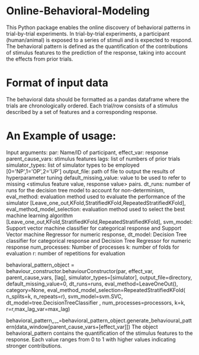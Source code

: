 # Online-Behavioral-Modeling
This Python package enables the online discovery of behavioral patterns in trial-by-trial experiments. In trial-by-trial experiments, a participant (human/animal) is exposed to a series of stimuli and is expected to respond. The behavioral pattern is defined as the quantification of the contributions of stimulus features to the prediction of the response, taking into account the effects from prior trials.  

# Format of input data
The behavioral data should be formatted as a pandas dataframe where the trials are chronologically ordered. Each trial/row consists of a stimulus described by a set of features and a corresponding response. 

# An Example of usage:
Input arguments:
par: Name/ID of participant,
effect_var: response
parent_cause_vars: stimulus features
lags: list of numbers of prior trials
simulator_types: list of simulator types to be employed [0='NP',1='OP',2='UP']
output_file: path of file to output the results of hyperparameter tuning
default_missing_value: value to be used to refer to missing <stimulus feature value, response value> pairs.
dt_runs: number of runs for the decision tree model to account for non-determinism,
eval_method: evaluation method used to evaluate the performance of the simulator [Leave_one_out,KFold,StratifiedKFold,RepeatedStratifiedKFold],
eval_method_model_selection: evaluation method used to select the best machine learning algorithm [Leave_one_out,KFold,StratifiedKFold,RepeatedStratifiedKFold],
svm_model: Support vector machine classifier for categorical response and Support Vector machine Regressor for numeric response,
dt_model: Decision Tree classifier for categorical response and Decision Tree Regressor for numeric response
num_processes: Number of processes 
k: number of folds for evaluation
r: number of repetitions for evaluation


behavioral_pattern_object = behaviour_constructor.behaviourConstructor(par, effect_var, parent_cause_vars, [lag],
                                                                   simulator_types=[simulator],
                                                                   output_file=directory,
                                                                   default_missing_value=0, dt_runs=runs,
                                                                   eval_method=LeaveOneOut(), category=None,
                                                                   eval_method_model_selection=RepeatedStratifiedKFold(
                                                                       n_splits=k, n_repeats=r),
                                                                   svm_model=svm.SVC,
                                                                   dt_model=tree.DecisionTreeClassifier
                                                                   , num_processes=processors, k=k, r=r,max_lag_var=max_lag)

behavioral_pattern,_,_,_=behavioral_pattern_object.generate_behavioural_pattern(data_window[parent_cause_vars+[effect_var]])
The object behavioral_pattern contains the quantification of the stimulus features to the response. Each value ranges from 0 to 1 with higher values indicating stronger contributions.

                                                                               




